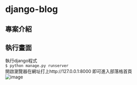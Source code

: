 # django-blog
## 專案介紹

## 執行畫面
執行django程式<br>
`$ python manage.py runserver` <br>
開啟瀏覽器在網址打上http://127.0.0.1:8000 即可進入部落格首頁<br>
![image]()
